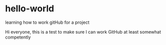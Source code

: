 # hello-world
learning how to work gitHub for a project

Hi everyone, this is a test to make sure I can work GitHub at least somewhat competently
